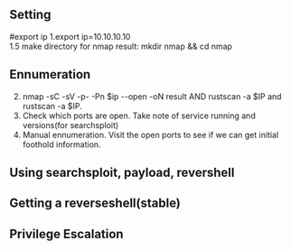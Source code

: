 ## Setting
#export ip 
1.export ip=10.10.10.10\
1.5 make directory for nmap result: mkdir nmap && cd nmap
## Ennumeration
2. nmap -sC -sV -p- -Pn $ip --open -oN result   AND  rustscan -a $IP and rustscan -a $IP. 
3. Check which ports are open. Take note of service running and versions(for searchsploit)
4. Manual ennumeration. Visit the open ports to see if we can get initial foothold information. 
## Using searchsploit, payload, revershell 

## Getting a reverseshell(stable)

## Privilege Escalation
